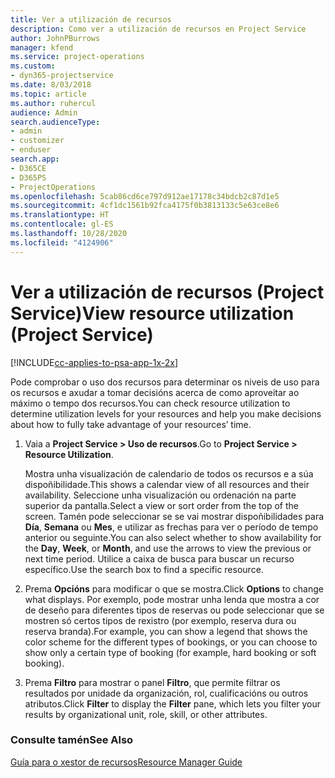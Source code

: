 ```yaml
---
title: Ver a utilización de recursos
description: Como ver a utilización de recursos en Project Service
author: JohnPBurrows
manager: kfend
ms.service: project-operations
ms.custom:
- dyn365-projectservice
ms.date: 8/03/2018
ms.topic: article
ms.author: ruhercul
audience: Admin
search.audienceType:
- admin
- customizer
- enduser
search.app:
- D365CE
- D365PS
- ProjectOperations
ms.openlocfilehash: 5cab86cd6ce797d912ae17178c34bdcb2c87d1e5
ms.sourcegitcommit: 4cf1dc1561b92fca4175f0b3813133c5e63ce8e6
ms.translationtype: HT
ms.contentlocale: gl-ES
ms.lasthandoff: 10/28/2020
ms.locfileid: "4124906"
---
```

# <a name="view-resource-utilization-project-service"></a><span data-ttu-id="a077c-103">Ver a utilización de recursos (Project Service)</span><span class="sxs-lookup"><span data-stu-id="a077c-103">View resource utilization (Project Service)</span></span>

[!INCLUDE[cc-applies-to-psa-app-1x-2x](../includes/cc-applies-to-psa-app-1x-2x.md)]

<span data-ttu-id="a077c-104">Pode comprobar o uso dos recursos para determinar os niveis de uso para os recursos e axudar a tomar decisións acerca de como aproveitar ao máximo o tempo dos recursos.</span><span class="sxs-lookup"><span data-stu-id="a077c-104">You can check resource utilization to determine utilization levels for your resources and help you make decisions about how to fully take advantage of your resources’ time.</span></span>  
  
1. <span data-ttu-id="a077c-105">Vaia a **Project Service > Uso de recursos**.</span><span class="sxs-lookup"><span data-stu-id="a077c-105">Go to **Project Service > Resource Utilization**.</span></span> 

     <span data-ttu-id="a077c-106">Mostra unha visualización de calendario de todos os recursos e a súa dispoñibilidade.</span><span class="sxs-lookup"><span data-stu-id="a077c-106">This shows a calendar view of all resources and their availability.</span></span> <span data-ttu-id="a077c-107">Seleccione unha visualización ou ordenación na parte superior da pantalla.</span><span class="sxs-lookup"><span data-stu-id="a077c-107">Select a view or sort order from the top of the screen.</span></span> <span data-ttu-id="a077c-108">Tamén pode seleccionar se se vai mostrar dispoñibilidades para **Día**, **Semana** ou **Mes**, e utilizar as frechas para ver o período de tempo anterior ou seguinte.</span><span class="sxs-lookup"><span data-stu-id="a077c-108">You can also select whether to show availability for the **Day**, **Week**, or **Month**, and use the arrows to view the previous or next time period.</span></span> <span data-ttu-id="a077c-109">Utilice a caixa de busca para buscar un recurso específico.</span><span class="sxs-lookup"><span data-stu-id="a077c-109">Use the search box to find a specific resource.</span></span>      
  
2. <span data-ttu-id="a077c-110">Prema **Opcións** para modificar o que se mostra.</span><span class="sxs-lookup"><span data-stu-id="a077c-110">Click **Options** to change what displays.</span></span> <span data-ttu-id="a077c-111">Por exemplo, pode mostrar unha lenda que mostra a cor de deseño para diferentes tipos de reservas ou pode seleccionar que se mostren só certos tipos de rexistro (por exemplo, reserva dura ou reserva branda).</span><span class="sxs-lookup"><span data-stu-id="a077c-111">For example, you can show a legend that shows the color scheme for the different types of bookings, or you can choose to show only a certain type of booking (for example, hard booking or soft booking).</span></span>  

3. <span data-ttu-id="a077c-112">Prema **Filtro** para mostrar o panel **Filtro**, que permite filtrar os resultados por unidade da organización, rol, cualificacións ou outros atributos.</span><span class="sxs-lookup"><span data-stu-id="a077c-112">Click **Filter** to display the **Filter** pane, which lets you filter your results by organizational unit, role, skill, or other attributes.</span></span>  
  
### <a name="see-also"></a><span data-ttu-id="a077c-113">Consulte tamén</span><span class="sxs-lookup"><span data-stu-id="a077c-113">See Also</span></span>  
 [<span data-ttu-id="a077c-114">Guía para o xestor de recursos</span><span class="sxs-lookup"><span data-stu-id="a077c-114">Resource Manager Guide</span></span>](../psa/resource-manager-guide.md)
